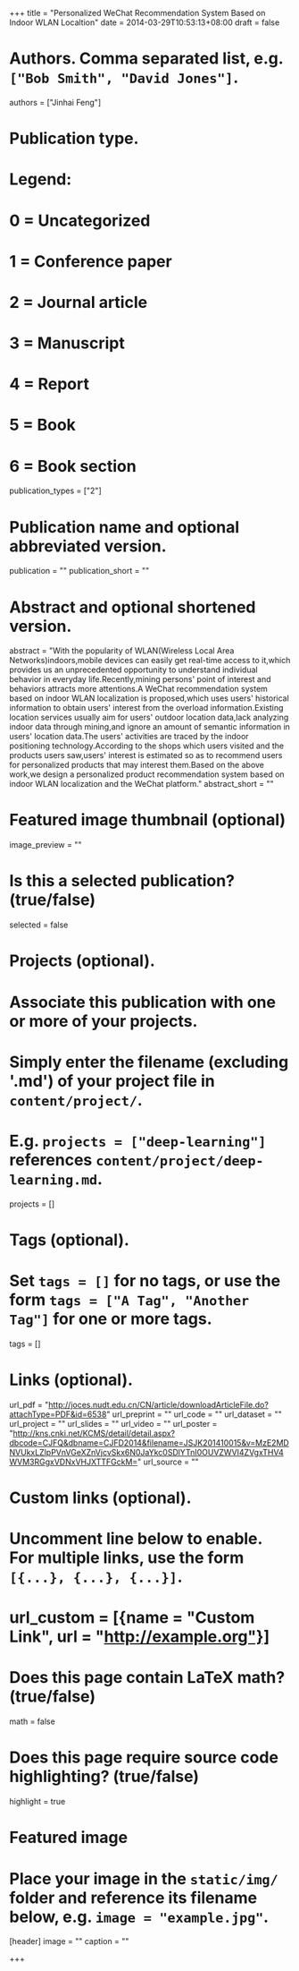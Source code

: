 +++
title = "Personalized WeChat Recommendation System Based on Indoor WLAN Localtion"
date = 2014-03-29T10:53:13+08:00
draft = false

# Authors. Comma separated list, e.g. `["Bob Smith", "David Jones"]`.
authors = ["Jinhai Feng"]

# Publication type.
# Legend:
# 0 = Uncategorized
# 1 = Conference paper
# 2 = Journal article
# 3 = Manuscript
# 4 = Report
# 5 = Book
# 6 = Book section
publication_types = ["2"]

# Publication name and optional abbreviated version.
publication = ""
publication_short = ""

# Abstract and optional shortened version.
abstract = "With the popularity of WLAN(Wireless Local Area Networks)indoors,mobile devices can easily get real-time access to it,which provides us an unprecedented opportunity to understand individual behavior in everyday life.Recently,mining persons' point of interest and behaviors attracts more attentions.A WeChat recommendation system based on indoor WLAN localization is proposed,which uses users' historical information to obtain users' interest from the overload information.Existing location services usually aim for users' outdoor location data,lack analyzing indoor data through mining,and ignore an amount of semantic information in users' location data.The users' activities are traced by the indoor positioning technology.According to the shops which users visited and the products users saw,users' interest is estimated so as to recommend users for personalized products that may interest them.Based on the above work,we design a personalized product recommendation system based on indoor WLAN localization and the WeChat platform."
abstract_short = ""

# Featured image thumbnail (optional)
image_preview = ""

# Is this a selected publication? (true/false)
selected = false

# Projects (optional).
#   Associate this publication with one or more of your projects.
#   Simply enter the filename (excluding '.md') of your project file in `content/project/`.
#   E.g. `projects = ["deep-learning"]` references `content/project/deep-learning.md`.
projects = []

# Tags (optional).
#   Set `tags = []` for no tags, or use the form `tags = ["A Tag", "Another Tag"]` for one or more tags.
tags = []

# Links (optional).
url_pdf = "http://joces.nudt.edu.cn/CN/article/downloadArticleFile.do?attachType=PDF&id=6538"
url_preprint = ""
url_code = ""
url_dataset = ""
url_project = ""
url_slides = ""
url_video = ""
url_poster = "http://kns.cnki.net/KCMS/detail/detail.aspx?dbcode=CJFQ&dbname=CJFD2014&filename=JSJK201410015&v=MzE2MDNVUkxLZlpPVnVGeXZnVjcvSkx6N0JaYkc0SDlYTnI0OUVZWVI4ZVgxTHV4WVM3RGgxVDNxVHJXTTFGckM="
url_source = ""

# Custom links (optional).
#   Uncomment line below to enable. For multiple links, use the form `[{...}, {...}, {...}]`.
# url_custom = [{name = "Custom Link", url = "http://example.org"}]

# Does this page contain LaTeX math? (true/false)
math = false

# Does this page require source code highlighting? (true/false)
highlight = true

# Featured image
# Place your image in the `static/img/` folder and reference its filename below, e.g. `image = "example.jpg"`.
[header]
image = ""
caption = ""

+++

